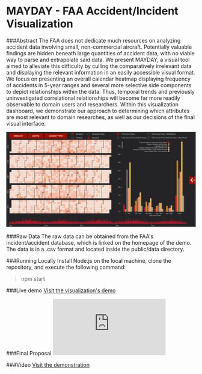 MAYDAY - FAA Accident/Incident Visualization
======================
###Abstract
The FAA does not dedicate much resources on analyzing accident data involving small, non-commercial aircraft. Potentially valuable findings are hidden beneath large quantities of accident data, with no viable way to parse and extrapolate said data. We present MAYDAY, a visual tool aimed to alleviate this difficulty by culling the comparatively irrelevant data and displaying the relevant information in an easily accessible visual format. We focus on presenting  an overall calendar heatmap displaying frequency of accidents in 5-year ranges and several more selective side components to depict relationships within the data. Thus, temporal trends and previously uninvestigated correlational relationships will become far more readily observable to domain users and researchers. Within this visualization dashboard, we demonstrate our approach to determining which attributes are most relevant to domain researches, as well as our decisions of the final visual interface.

![Screenshot of Visualization](https://raw.githubusercontent.com/NYU-CS6313-Projects/FAA-Visualization/master/screenshots/Screen%20Shot%202015-05-15%20at%201.56.15%20PM.png "Screenshot of Visualization")

###Raw Data
The raw data can be obtained from the FAA's incident/accident database, which is linked on the homepage of the demo. The data is in a .csv format and located inside the public/data directory.

###Running Locally
Install Node.js on the local machine, clone the repository, and execute the following command:

  > npm start

###Live demo
[Visit the visualization's demo](http://maydayviz.azurewebsites.net/)

###Final Proposal
![Final Documentation](https://github.com/NYU-CS6313-Projects/FAA-Visualization/blob/master/documentation.pdf)

###Video
[Visit the demonstration](https://vimeo.com/128098177)
